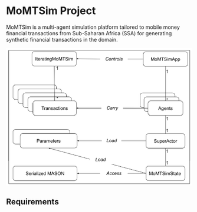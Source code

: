 # MoMTSim Project

MoMTSim is a multi-agent simulation platform tailored to mobile money financial transactions from Sub-Saharan Africa (SSA) for generating synthetic financial transactions in the domain.


![](./model.png?raw=true)

## Requirements